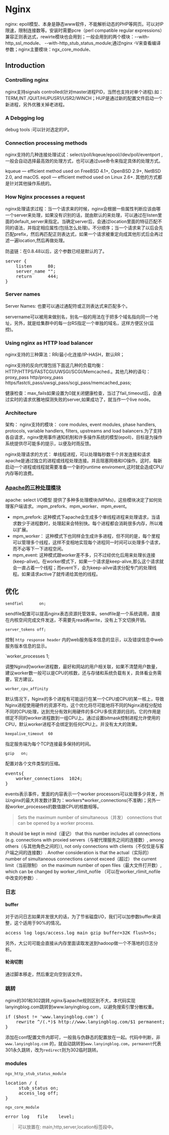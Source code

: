 # Nginx

nginx: epoll模型、本身是静态www软件，不能解析动态的PHP等网页。可以对IP限速，限制连接数等。安装时需要pcre（perl compatible regular expressions）兼容正则表达式，rewirte模块也会用到；一般会用到的两个模块：--with-http_ssl_module、 --with-http_stub_status_module;通过nginx -V来查看编译参数；nginx主要模块：ngx_core_module、

## Introduction

### Controlling nginx

nginx支持signals controlled(针对master进程PID，当然也支持对单个进程).如：TERM,INT /QUIT/HUPUSR1/USR2/WINCH；HUP是通过新的配置文件启动一个新进程，另外优雅关掉老进程。

### A Debgging log

debug tools :可以针对选定的IP。

### Connection processing methods

nginx支持的几种连接处理试试：select/poll/kqeue/epool/\/dev/poll/eventport ,一般会自动选择最高效的处理方式，也可以通过use命令来指定具体的处理方式。

kqueue — efficient method used on FreeBSD 4.1+, OpenBSD 2.9+, NetBSD 2.0, and macOS.
epoll — efficient method used on Linux 2.6+.
其他的方式都是针对其他操作系统的。


### How Nginx processes a request

nginx处理请求过程：当一个请求来的时候，nginx会根据一些属性判断应该由哪一个server来处理，如果没有识别的话，就由默认的来处理，可以通过在listen里面的default_server来指定。当确定server后，会通过location里面的特征匹配不同的语法，并指定相应属性(包括怎么处理)。不分顺序；当一个请求来了以后会先匹配prefix，然后再匹配正则表达式，如果一个请求被重定向成其他形式后会再过滤一遍location,然后再做处理。

防盗链：在0.8.48以后，这个参数已经是默认的了。
<pre>
server {
    listen      80;
    server_name "";
    return      444;
}
</pre>

### Server names

Server Names: 也要可以通过通配符或正则表达式来匹配多个。

servername可以被用来做别名，别名一般的用法在于把多个域名指向同一个地址，另外，就是给集群中的每一台RS指定一个单独的域名，这样方便区分(监控)。



### Using nginx as HTTP load balancer
nginx支持的三种算法：RR/最小化连接/IP-HASH，默认RR；

nginx支持的反向代理包括下面这几种的负载均衡：HTTP/HTTPS/FASTCGI/UWSGI/SCGI/Memcached.。其他几种的语句：proxy_pass http/proxy_pass https/fastcti_pass/uwsgi_pass/scgi_pass/memcached_pass;

健康检查：max_fails如果设置为0就关闭健康检查，当过了fail_timeout后，会通过实时的请求优雅地探测失败的server,如果成功了，就当作一个live node。

### Architecture

架构： nginx支持的模块： core modules, event modules, phase handlers, protocols, variable handlers, filters, upstreams and load balancers.为了支持各自请求，nginx使用事件通知机制和许多操作系统的模型(epoll)，目标是为操作系统提供尽可能多的提示，以便及时雨反馈。

nginx处理请求的方式： 单线程进程，可以处理每秒数千个并发连接和请求
apache是通过独立的进程或线程处理连接。并且阻塞网络和IO操作。这时，每新启动一个进程或线程就需要准备一个新的runtime enviroment,这时就会造成CPU/内存等的浪费。

### [Apache的三种处理模块](https://www.digitalocean.com/community/tutorials/apache-vs-nginx-practical-considerations)

apache: select I/O模型   提供了多种多处理模块(MPMs)，这些模块决定了如何处理客户端请求。:mpm_prefork、mpm_worker、mpm_event。

* mpm_prefork: 这种模式下apache会生成多个单线程进程来处理请求，当请求数少于进程数时，处理起来会特别快。每个进程都会消耗很多内存，所以难以扩展。
* mpm_worker： 这种模式下也同样会生成许多进程，但不同的是，每个里程可以管理多个线程，这样不变相地实现每个进程同一时间可以处理多个请求，而不必等下一下进程空闲。
* mpm_event: 这种模式跟worker差不多，只不过经优化后用来处理长连接(keep-alive)。在worker模式下，如果一个请求是keep-alive,那么这个请求就会一直占着一个线程；而event下，会为keep-ailve请求分配专门的处理线程。如果请求active了就传递给其他的线程。


## 优化

`sendfiel		on;`

sendfile配置可以提高nginx表态资源托管效率。sendfile是一个系统调用，直接在内核空间完成文件发送，不需要先read再write，没有上下文切换开销。

`server_tokens off;`

控制 `http response header` 内的web服务版本信息的显示，以及错误信息中web服务版本信息的显示。

`worker_processes 1;

调整Nginx的worker进程数，最好和网站的用户相关联，如果不清楚用户数量，建议worker数一般可以是CPU的核数，还与存储和系统负载有关，具体看业务需要，官方建议。

`worker_cpu_affinity`

默认情况下，Nginx的多个进程有可能运行在某一个CPU或CPU的某一核上，导致Nginx进程使用硬件的资源不均，这个优化将尽可能地将不同的Nginx进程分配给不同的CPU处理，达到充分有效利用硬件的多CPU多侅资源的目的。它的作用是绑定不同的worker进程数到一组CPU上。通过设置bitmask控制进程允许使用的CPU，默认worker进程不会绑定到任何CPU上。并没有太大的效果。





`keepalive_timeout 	60`

指定服务端为每个TCP连接最多保持的时间。

`gzip 	on;`

配置对各个文件类型的压缩。

<pre>
events{
	worker_connections	1024;
}
</pre>

events表示事件，里面的内容表示一个worker processors可以处理多少并发，所以nginx的最大并发数计算为：workers*worker_connections(不准确)；另外一般worker_processes的数值跟CPU的核数相等。

> Sets the maximum number of simultaneous（并发） connections that can be opened by a worker process.
> 
It should be kept in mind（谨记） that this number includes all connections (e.g. connections with proxied servers（与被代理服务之间的连接数）, among others（与其他角色之间的）), not only connections with clients（不仅仅是与客户端之间的连接数）. Another consideration is that the actual（实际的） number of simultaneous connections cannot exceed（超过） the current limit（当前限制） on the maximum number of open files（最大文件打开数）, which can be changed by worker_rlimit_nofile （可以在worker_rlimit_nofile中改变的参数）.


### 日志

#### buffer

对于访问日志如果并发很大的话，为了节省磁盘I/O，我们可以加参数buffer来调整，这个适用于90%的情况。

<pre>
access_log logs/access.log main gzip buffer=32K flush=5s;
</pre>

另外，大公司可能会直接从内存里面读取发送到hadoop做一个不落地的日志分析。

#### 轮询切割

通过脚本移走，然后重定向空到该文件。



### 跳转

nginx的301和302跳转,nginx与apache规则区别不大，本代码实现lanyingblog.com跳转到www.lanyingblog.com，以避免搜索引擎分散权重。

<pre>
if ($host != 'www.lanyingblog.com') {
    rewrite ^/(.*)$ http://www.lanyingblog.com/$1 permanent;
}
</pre>

添加在conf配置文件内即可，一般我与伪静态的配置放在一起。代码中判断，非 `www.lanyingblog.com` 的，就自动跳转到`www.lanyingblog.com`，`permanent`代表301永久跳转，改为`redirect`则为302临时跳转。

### modules

`ngx_http_stub_status_module`

<pre>
location / {
     stub_status on;
     access_log off;
}
</pre>

`ngx_core_module`

<pre>
error_log	file 	level;
</pre>

> 可以放置在: main,http,server,location标签段中。

